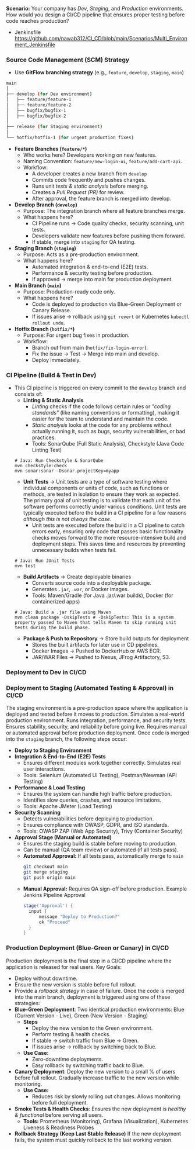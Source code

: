**Scenario:** Your company has *Dev*, *Staging*, and *Production* environments. How would you design a CI/CD pipeline that ensures proper testing before code reaches production?

- Jenkinsfile https://github.com/nawab312/CI_CD/blob/main/Scenarios/Multi_Environment_Jenkinsfile

### Source Code Management (SCM) Strategy ###
- Use **GitFlow branching strategy** (e.g., `feature`, `develop`, `staging`, `main`)

```bash
main
│
├── develop (for Dev environment)
│   ├── feature/feature-1
│   ├── feature/feature-2
│   ├── bugfix/bugfix-1
│   ├── bugfix/bugfix-2
│
├── release (for Staging environment)
│
└── hotfix/hotfix-1 (for urgent production fixes)
```

- **Feature Branches (`feature/*`)**
  - Who works here? Developers working on new features.
  - Naming Convention: `feature/new-login-ui`, `feature/add-cart-api`.
  - Workflow:
    - A developer creates a new branch from `develop`
    - Commits code frequently and pushes changes.
    - Runs unit *tests & static analysis* before merging.
    - Creates a *Pull Request (PR)* for review.
    - After approval, the feature branch is merged into develop.
- **Develop Branch (`develop`)**
  - Purpose: The integration branch where all feature branches merge.
  - What happens here?
    - CI Pipeline runs → Code quality checks, security scanning, unit tests.
    - Developers validate new features before pushing them forward.
    - If stable, merge into `staging` for QA testing.
- **Staging Branch (`staging`)**
  - Purpose: Acts as a pre-production environment.
  - What happens here?
    - Automated integration & end-to-end (E2E) tests.
    - Performance & security testing before production.
    - If approved → merge into main for production deployment.
- **Main Branch (`main`)**
  - Purpose: Production-ready code only.
  - What happens here?
    - Code is deployed to production via Blue-Green Deployment or Canary Release.
    - If issues arise → rollback using `git revert` or Kubernetes `kubectl rollout undo`.
- **Hotfix Branch (`hotfix/*`)**
  - Purpose: For urgent bug fixes in production.
  - Workflow:
    - Branch out from main (`hotfix/fix-login-error`).
    - Fix the issue → Test → Merge into main and develop.
    - Deploy immediately.

### CI Pipeline (Build & Test in Dev) ###
- This CI pipeline is triggered on every commit to the `develop` branch and consists of:
  - **Linting & Static Analysis**
    - *Linting* checks if the code follows certain rules or *"coding standards"* (like naming conventions or formatting), making it easier for the team to understand and maintain the code.
    - *Static analysis* looks at the code for any problems without actually running it, such as bugs, security vulnerabilities, or bad practices.
    - Tools: SonarQube (Full Static Analysis),  Checkstyle (Java Code Linting Test)
  ```
  # Java: Run Checkstyle & SonarQube
  mvn checkstyle:check
  mvn sonar:sonar -Dsonar.projectKey=myapp
  ```
  - **Unit Tests** → Unit tests are a type of software testing where individual components or units of code, such as functions or methods, are tested in isolation to ensure they work as expected. The primary goal of unit testing is to validate that each unit of the software performs correctly under various conditions. Unit tests are typically executed before the build in a CI pipeline for a few reasons *although this is not always the case*.
    - Unit tests are executed before the build in a CI pipeline to catch errors early, ensuring only code that passes basic functionality checks moves forward to the more resource-intensive build and deployment steps. This saves time and resources by preventing unnecessary builds when tests fail.
  ```
  # Java: Run JUnit Tests
  mvn test
  ```
  - **Build Artifacts** → Create deployable binaries
    - Converts source code into a deployable package.
    - Generates `.jar`, `.war`, or Docker images.
    - Tools: Maven/Gradle (for Java .jar/.war builds), Docker (for containerized apps)
  ```
  # Java: Build a .jar file using Maven
  mvn clean package -DskipTests # -DskipTests: This is a system property passed to Maven that tells Maven to skip running unit tests during the build phase.
  ```
  - **Package & Push to Repository** → Store build outputs for deployment
    - Stores the built artifacts for later use in CD pipelines.
    - Docker Images → Pushed to DockerHub or AWS ECR.
    - JAR/WAR Files → Pushed to Nexus, JFrog Artifactory, S3.

### Deployment to Dev in CI/CD ###

### Deployment to Staging (Automated Testing & Approval) in CI/CD ###
The staging environment is a pre-production space where the application is deployed and tested before it moves to production. Simulates a real-world production environment. Runs integration, performance, and security tests. Ensures stability, security, and reliability before going live. Requires manual or automated approval before production deployment. Once code is merged into the `staging` branch, the following steps occur:
- **Deploy to Staging Environment**
- **Integration & End-to-End (E2E) Tests**
  - Ensures different modules work together correctly. Simulates real user interactions.
  - Tools: Selenium (Automated UI Testing), Postman/Newman (API Testing)
- **Performance & Load Testing**
  - Ensures the system can handle high traffic before production.
  - Identifies slow queries, crashes, and resource limitations.
  - Tools: Apache JMeter (Load Testing)
- **Security Scanning**
  - Detects vulnerabilities before deploying to production.
  - Ensures compliance with OWASP, GDPR, and ISO standards.
  - Tools: OWASP ZAP (Web App Security), Trivy (Container Security)
- **Approval Stage (Manual or Automated)**
  - Ensures the staging build is stable before moving to production.
  - Can be manual (QA team review) or automated (if all tests pass).
  - **Automated Approval:** If all tests pass, automatically merge to `main`
    ```bash
    git checkout main
    git merge staging
    git push origin main
    ```
  - **Manual Approval:** Requires QA sign-off before production. Example Jenkins Pipeline Approval
    ```groovy
    stage('Approval') {
      input {
          message "Deploy to Production?"
          ok "Proceed"
      }
    }
    ```

### Production Deployment (Blue-Green or Canary) in CI/CD ###
Production deployment is the final step in a CI/CD pipeline where the application is released for real users. Key Goals:
- Deploy without downtime.
- Ensure the new version is stable before full rollout.
- Provide a *rollback strategy* in case of failure.
Once the code is merged into the main branch, deployment is triggered using one of these strategies:
- **Blue-Green Deployment**: Two identical production environments: Blue (Current Version - Live), Green (New Version - Staging)
  - **Steps**
    - Deploy the new version to the Green environment.
    - Perform testing & health checks.
    - If stable → switch traffic from Blue → Green.
    - If issues arise → rollback by switching back to Blue.
  - **Use Case:**
    - Zero-downtime deployments.
    - Easy rollback by switching traffic back to Blue.
- **Canary Deployment**: Deploy the new version to a small % of users before full rollout. Gradually increase traffic to the new version while monitoring.
  - **Use Case:**
    - Reduces risk by slowly rolling out changes. Allows monitoring before full deployment.
- **Smoke Tests & Health Checks**: Ensures the new deployment is *healthy & functional* before serving all users.
  - **Tools:** Prometheus (Monitoring), Grafana (Visualization), Kubernetes Liveness & Readiness Probes
- **Rollback Strategy (Keep Last Stable Release)** If the new deployment fails, the system must quickly rollback to the last working version.



    
